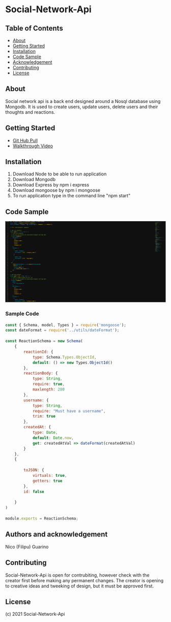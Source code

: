# Social-Network-Api

## Table of Contents

- [About](#about)
- [Getting Started](#getting-started)
- [Installation](#installation)
- [Code Sample](#code-sample)
- [Acknowledgement](#acknowledgement)
- [Contributing](#contributing)
- [License](#license)

## About <a name = "about"></a>

Social network api is a back end designed around a Nosql database using Mongodb. It is used to create users, update users, delete users and their thoughts and reactions.

## Getting Started <a name = "getting-started"></a>

* [Git Hub Pull](https://github.com/nicoguarino/social-network-api.git)
* [Walkthrough Video](https://watch.screencastify.com/v/Kg1tEM1DLzz1vSjNdU1v)

## Installation <a name = "installation"></a>

1. Download Node to be able to run application
2. Download Mongodb
3. Download Express by npm i express
4. Download mongoose by npm i mongoose
5. To run application type in the command line "npm start"

## Code Sample <a name = "code-sample"></a>

![Sample Code](https://github.com/nicoguarino/e-commerce-/blob/main/images/sample_code.PNG?raw=true "Sample Code")

### Sample Code
```JavaScript Sample
const { Schema, model, Types } = require('mongoose');
const dateFormat = require('../utils/dateFormat');

const ReactionSchema = new Schema(
    {
        reactionId: {
            type: Schema.Types.ObjectId,
            default: () => new Types.ObjectId()
        },
        reactionBody: {
            type: String,
            require: true,
            maxlength: 280
        },
        username: {
            type: String,
            require: "Must have a username",
            trim: true
        },
        createdAt: {
            type: Date,
            default: Date.now,
            get: createdAtVal => dateFormat(createdAtVal)
        }
    },
    {

        toJSON: {
            virtuals: true,
            getters: true
        },
        id: false

    }
)

module.exports = ReactionSchema;
```

## Authors and acknowledgement <a name = "acknowledgement"></a>

Nico (Filipu) Guarino

## Contributing <a name = "contributing"></a>

Social-Network-Api is open for contrubiting, however check with the creator first before making any permanent changes. The creator is opening to creative ideas and tweeking of design, but it must be approved first.

## License <a name = "license">

(c) 2021 Social-Network-Api
